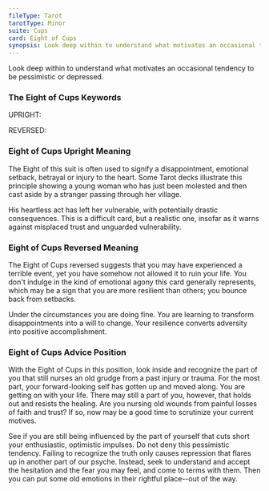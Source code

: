 ```yaml
---
fileType: Tarot
tarotType: Minor
suite: Cups
card: Eight of Cups
synopsis: Look deep within to understand what motivates an occasional tendency to be pessimistic or depressed
---
```

Look deep within to understand what motivates an occasional tendency to be pessimistic or depressed.

### The Eight of Cups Keywords

UPRIGHT: 

REVERSED: 

### Eight of Cups Upright Meaning

The Eight of this suit is often used to signify a disappointment, emotional setback, betrayal or injury to the heart. Some Tarot decks illustrate this principle showing a young woman who has just been molested and then cast aside by a stranger passing through her village.

His heartless act has left her vulnerable, with potentially drastic consequences. This is a difficult card, but a realistic one, insofar as it warns against misplaced trust and unguarded vulnerability.

### Eight of Cups Reversed Meaning

The Eight of Cups reversed suggests that you may have experienced a terrible event, yet you have somehow not allowed it to ruin your life. You don't indulge in the kind of emotional agony this card generally represents, which may be a sign that you are more resilient than others; you bounce back from setbacks.

Under the circumstances you are doing fine. You are learning to transform disappointments into a will to change. Your resilience converts adversity into positive accomplishment.


### Eight of Cups Advice Position

With the Eight of Cups in this position, look inside and recognize the part of you that still nurses an old grudge from a past injury or trauma. For the most part, your forward-looking self has gotten up and moved along. You are getting on with your life. There may still a part of you, however, that holds out and resists the healing. Are you nursing old wounds from painful losses of faith and trust? If so, now may be a good time to scrutinize your current motives.

See if you are still being influenced by the part of yourself that cuts short your enthusiastic, optimistic impulses. Do not deny this pessimistic tendency. Failing to recognize the truth only causes repression that flares up in another part of our psyche. Instead, seek to understand and accept the hesitation and the fear you may feel, and come to terms with them. Then you can put some old emotions in their rightful place--out of the way.